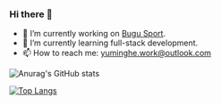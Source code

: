 ### Hi there 👋

- 🔭 I’m currently working on [Bugu Sport](https://www.bugusport.com).
- 🌱 I’m currently learning full-stack development.
- 📫 How to reach me: yuminghe.work@outlook.com
<!-- - 👯 I’m looking to collaborate on ...
- 🤔 I’m looking for help with ...
- 💬 Ask me about ... -->

<!-- - 😄 Pronouns: ...
- ⚡ Fun fact: ... -->

![Anurag's GitHub stats](https://github-readme-stats.vercel.app/api?username=HeXavi8&hide=issues&count_private=true&show_icons=true)

[![Top Langs](https://github-readme-stats.vercel.app/api/top-langs/?username=HeXavi8&layout=compact)](https://github.com/anuraghazra/github-readme-stats)
